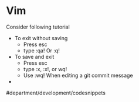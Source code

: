# Vim
Consider following tutorial

* To exit without saving
	* Press esc
	* type :qa! Or :q!
* To save and exit
	* Press esc
	* type :x, :x!, or wq!
	* Use :wq! When editing a git commit message
* 

#department/development/codesnippets